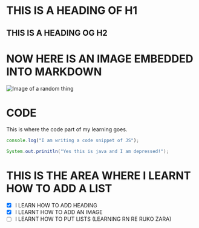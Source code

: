 # THIS IS A HEADING OF H1
## THIS IS A HEADING OG H2
# NOW HERE IS AN IMAGE EMBEDDED INTO MARKDOWN
![Image of a random thing](https://octodex.github.com/images/yaktocat.png)

# CODE
This is where the code part of my learning goes.

```javascript
console.log("I am writing a code snippet of JS");
```

```java
System.out.prinitln("Yes this is java and I am depressed!");
```
# THIS IS THE AREA WHERE I LEARNT HOW TO ADD A LIST
- [x] I LEARN HOW TO ADD HEADING
- [X] I LEARNT HOW TO ADD AN IMAGE
- [ ] I LEARNT HOW TO PUT LISTS (LEARNING RN RE RUKO ZARA)

